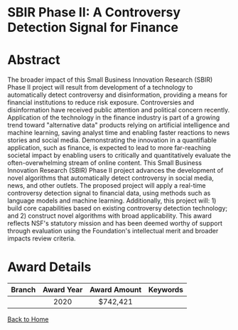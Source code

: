 
SBIR Phase II: A Controversy Detection Signal for Finance
=========================================================

# Abstract


The broader impact of this Small Business Innovation Research (SBIR) Phase II project will result from development of a technology to automatically detect controversy and disinformation, providing a means for financial institutions to reduce risk exposure. Controversies and disinformation have received public attention and political concern recently. Application of the technology in the finance industry is part of a growing trend toward "alternative data" products relying on artificial intelligence and machine learning, saving analyst time and enabling faster reactions to news stories and social media. Demonstrating the innovation in a quantifiable application, such as finance, is expected to lead to more far-reaching societal impact by enabling users to critically and quantitatively evaluate the often-overwhelming stream of online content. This Small Business Innovation Research (SBIR) Phase II project advances the development of novel algorithms that automatically detect controversy in social media, news, and other outlets. The proposed project will apply a real-time controversy detection signal to financial data, using methods such as language models and machine learning. Additionally, this project will: 1) build core capabilities based on existing controversy detection technology; and 2) construct novel algorithms with broad applicability. This award reflects NSF's statutory mission and has been deemed worthy of support through evaluation using the Foundation's intellectual merit and broader impacts review criteria.  

# Award Details

|Branch|Award Year|Award Amount|Keywords|
| :---: | :---: | :---: | :---: |
||2020|$742,421||
  
  


[Back to Home](https://github.com/chrischow/dod_sbir_awards/Reports/JT/#574)